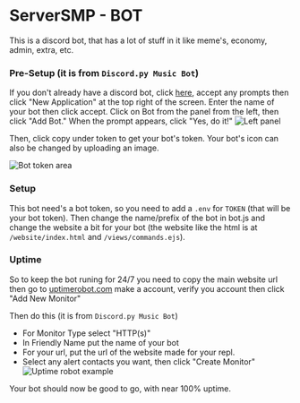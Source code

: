 # ServerSMP - BOT

This is a discord bot, that has a lot of stuff in it like meme's, economy, admin, extra, etc.

### Pre-Setup (it is from ```Discord.py Music Bot```)

If you don't already have a discord bot, click [here](https://discordapp.com/developers/), accept any prompts then click "New Application" at the top right of the screen.  Enter the name of your bot then click accept.  Click on Bot from the panel from the left, then click "Add Bot."  When the prompt appears, click "Yes, do it!"
![Left panel](https://i.imgur.com/hECJYWK.png)



Then, click copy under token to get your bot's token. Your bot's icon can also be changed by uploading an image.

![Bot token area](https://i.imgur.com/da0ktMC.png)



### Setup

This bot need's a bot token, so you need to add a ```.env``` for ```TOKEN``` (that will be your bot token). Then change the name/prefix of the bot in bot.js and change the website a bit for your bot (the website like the html is at ```/website/index.html``` and ```/views/commands.ejs```).

### Uptime

So to keep the bot runing for 24/7 you need to copy the main website url then go to [uptimerobot.com](https://uptimerobot.com/) make a account, verify you account then click "Add New Monitor"

Then do this (it is from ```Discord.py Music Bot```)

+ For Monitor Type select "HTTP(s)"
+ In Friendly Name put the name of your bot
+ For your url, put the url of the website made for your repl.
+ Select any alert contacts you want, then click "Create Monitor"
![Uptime robot example](https://i.imgur.com/Qd9LXEy.png)


Your bot should now be good to go, with near 100% uptime.
